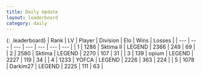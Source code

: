 ```yaml
---
title: Daily Update
layout: leaderboard
category: daily
---
```


{: .leaderboard}
| Rank | LV | Player | Division | Elo | Wins | Losses |
| --- | --- | --- | --- | --- | --- | --- |
| <span data-change="0">1</span> | 1286 | <span title="ID: 402846">Sktima II</span> | LEGEND | <span data-change="0">2366</span> | <span data-change="0">249</span> | <span data-change="0">69</span> |
| <span data-change="1">2</span> | 2580 | <span title="ID: 353063">Sktima</span> | LEGEND | <span data-change="4">2270</span> | <span data-change="1">107</span> | <span data-change="0">31</span> |
| <span data-change="1">3</span> | 139 | <span title="ID: 750033">opium</span> | LEGEND | <span data-change="0">2227</span> | <span data-change="0">119</span> | <span data-change="0">34</span> |
| <span data-change="-2">4</span> | 1233 | <span title="ID: 650820">YOFCA</span> | LEGEND | <span data-change="-54">2226</span> | <span data-change="32">363</span> | <span data-change="12">224</span> |
| <span data-change="7">5</span> | 1078 | <span title="ID: 694036">Darkim27</span> | LEGEND | <span data-change="39">2225</span> | <span data-change="4">111</span> | <span data-change="0">63</span> |